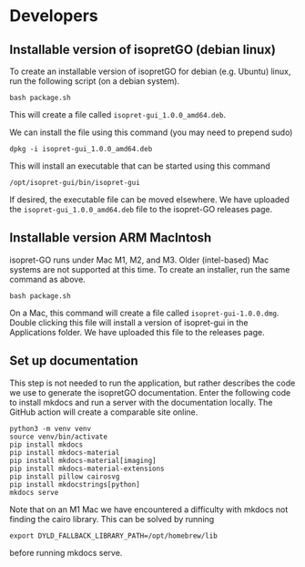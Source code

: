 # Developers


## Installable version of isopretGO (debian linux)

To create an installable version of isopretGO for debian (e.g. Ubuntu) linux, run the following script (on a debian system).

```
bash package.sh
```
This will create a file called ``isopret-gui_1.0.0_amd64.deb``.

We can install the file using this command (you may need to prepend sudo)

```
dpkg -i isopret-gui_1.0.0_amd64.deb
```

This will install an executable that can be started using this command


```
/opt/isopret-gui/bin/isopret-gui 
```

If desired, the executable file can be moved elsewhere. We have uploaded the  ``isopret-gui_1.0.0_amd64.deb`` file to the isopret-GO releases page.

## Installable version ARM MacIntosh

isopret-GO runs under Mac M1, M2, and M3. Older (intel-based) Mac systems are not supported at this time. To create an installer,
run the same command as above.

```
bash package.sh
```

On a Mac, this command will create a file called  ``isopret-gui-1.0.0.dmg``. Double clicking this file will install a version of isopret-gui in the Applications folder.
We have uploaded this file to the releases page.




## Set up documentation

This step is not needed to run the application, but rather describes the code we use to
generate the isopretGO documentation.
Enter the following code to install mkdocs and run a server with the documentation locally.
The GitHub action will create a comparable site online.

```
python3 -m venv venv
source venv/bin/activate
pip install mkdocs
pip install mkdocs-material
pip install mkdocs-material[imaging]
pip install mkdocs-material-extensions
pip install pillow cairosvg
pip install mkdocstrings[python]
mkdocs serve
```

Note that on an M1   Mac we have encountered a difficulty with mkdocs not finding the cairo library. This can be solved
by running

```
export DYLD_FALLBACK_LIBRARY_PATH=/opt/homebrew/lib
```
before running mkdocs serve.
